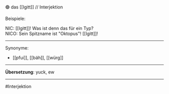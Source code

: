 🟢 das [[Igitt]]  // Interjektion

Beispiele:

NIC: [[Igitt]]! Was ist denn das für ein Typ?  
NICO: Sein Spitzname ist "Oktopus"! [[Igitt]]!  


---
Synonyme:
- [[pfui]], [[bäh]], [[würg]]

---
**Übersetzung**: yuck, ew

---
#Interjektion
